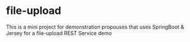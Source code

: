 # file-upload
This is a mini project for demonstration propouses that uses SpringBoot &amp; Jersey for a file-upload REST Service demo

